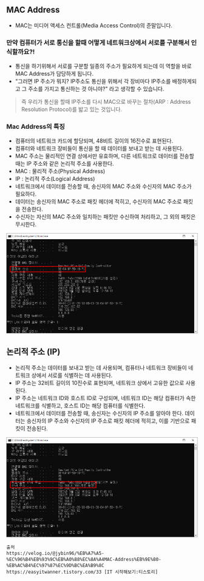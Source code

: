 

## MAC Address 
- MAC는 미디어 액세스 컨트롤(Media Access Control)의 준말입니다.

### 만약 컴퓨터가 서로 통신을 할때 어떻게 네트워크상에서 서로를 구분해서 인식할까요?!
- 통신을 하기위해서 서로를 구분할 일종의 주소가 필요하게 되는데 이 역할을 바로 MAC Address가 담당하게 됩니다.
- "그러면 IP 주소가 뭐지? IP주소도 통신을 위해서 각 장비마다 IP주소를 배정하게되고 그 주소를 가지고 통신하는 것 아니야?" 라고 생각할 수 있습니다.

> 즉 우리가 통신을 할때 IP주소를 다시 MAC으로 바꾸는 절차(ARP : Address Resolution Protocol)를 밟고 있는 것입니다.

### Mac Address의 특징
- 컴퓨터의 네트워크 카드에 할당되며, 48비트 길이의 16진수로 표현된다.
- 컴퓨터와 네트워크 장비들이 통신을 할 때 데이터를 보내고 받는 데 사용된다.
- MAC 주소는 물리적인 연결 상에서만 유효하며, 다른 네트워크로 데이터를 전송할 때는 IP 주소와 같은 논리적 주소를 사용한다.
- MAC : 물리적 주소(Physical Address)
- IP : 논리적 주소(Logical Address)
- 네트워크에서 데이터를 전송할 때, 송신자의 MAC 주소와 수신자의 MAC 주소가 필요하다. 
- 데이터는 송신자의 MAC 주소로 패킷 헤더에 적히고, 수신자의 MAC 주소로 패킷을 전송한다. 
- 수신자는 자신의 MAC 주소와 일치하는 패킷만 수신하여 처리하고, 그 외의 패킷은 무시한다.

![물리적 주소.png](..%2F..%2F..%2Fetc%2Fimage%2FNetwork_image%2F%EB%AC%BC%EB%A6%AC%EC%A0%81%20%EC%A3%BC%EC%86%8C.png) 

## 논리적 주소 (IP)
- 논리적 주소는 데이터를 보내고 받는 데 사용되며, 컴퓨터나 네트워크 장비들이 네트워크 상에서 서로를 식별하는 데 사용된다.
- IP 주소는 32비트 길이의 10진수로 표현되며, 네트워크 상에서 고유한 값으로 사용된다. 
- IP 주소는 네트워크 ID와 호스트 ID로 구성되며, 네트워크 ID는 해당 컴퓨터가 속한 네트워크를 식별하고, 호스트 ID는 해당 컴퓨터를 식별한다.
- 네트워크에서 데이터를 전송할 때, 송신자는 수신자의 IP 주소를 알아야 한다. 데이터는 송신자의 IP 주소와 수신자의 IP 주소로 패킷 헤더에 적히고, 이를 기반으로 패킷이 전송된다.

![논리적 주소.png](..%2F..%2F..%2Fetc%2Fimage%2FNetwork_image%2F%EB%85%BC%EB%A6%AC%EC%A0%81%20%EC%A3%BC%EC%86%8C.png)

```
출처
https://velog.io/@jybin96/%EB%A7%A5-%EC%96%B4%EB%93%9C%EB%A0%88%EC%8A%A4MAC-Address%EB%9E%80-%EB%AC%B4%EC%97%87%EC%9D%BC%EA%B9%8C
https://easyitwanner.tistory.com/33 [IT 시작해보기:티스토리]
```